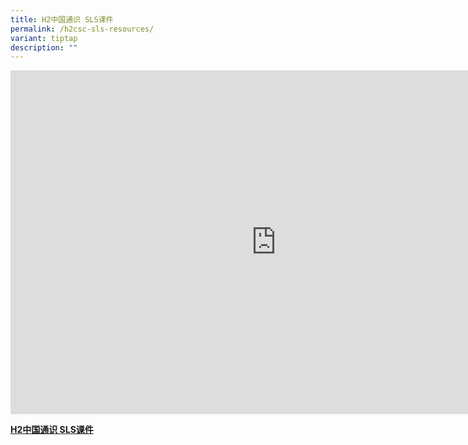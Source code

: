 ```yaml
---
title: H2中国通识 SLS课件
permalink: /h2csc-sls-resources/
variant: tiptap
description: ""
---
```

<div class="iframe-wrapper">
<iframe height="550" width="850" allowfullscreen="true" frameborder="0" src="https://docs.google.com/spreadsheets/d/e/2PACX-1vR48O2DAMOOtYlX2gtImhvUJhRnwsN4mVj8kZHAsUnQkRTvFd8wtobICxOcINtDIDlTz6XgiyCd4sHi/pubhtml?gid=0&amp;widget=false&amp; headers=false;range=A1:D24&amp;chrome=false&amp;"></iframe>
</div>
<p><strong><a href="https://docs.google.com/spreadsheets/d/e/2PACX-1vTQTWfAMfH6ussrfcNFgKIevihxBacRsXUed-rF2IAooaT1IyL0cPMjw2zhRm2FeDJwqYjbFlt4Dv1P/pubhtml?gid=88221927&amp;single=true" rel="noopener noreferrer nofollow" target="_blank">H2中国通识 SLS课件</a></strong>
</p>
<p></p>